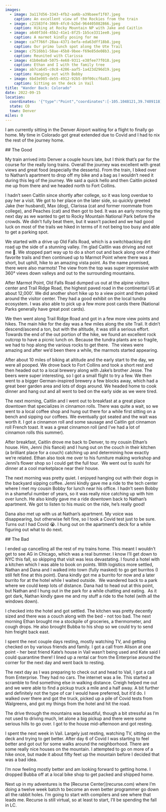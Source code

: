 ```yaml
---
images:
  - image: 3a117d56-3343-4fb2-aa6b-a39baeef1f07.jpeg
    caption: An excellent view of the Rockies from the train
  - image: c21583f4-3069-4fc0-b2bd-964405082866.jpeg
    caption: Hiking at Rocky Mountain NP with Jake and Caitlin
  - image: a640f3d4-45b2-41e1-8f25-1b5ce3311ee0.jpeg
    caption: A marmot kindly posing for me
  - image: ca7f766f-28aa-4371-befa-eda63dff18b8.jpeg
    caption: Our primo lunch spot along the Ute Trail
  - image: c7516bb1-58ae-45b8-9bee-f69e85de08b3.jpeg
    caption: Reunited with Clarissa
  - image: 41b0e8a8-5075-4e68-9311-e38fee77f018.jpeg
    caption: Ethan and I with the family tree
  - image: ab7ca645-c0c8-4206-aaf5-1a423d296d19.jpeg
    caption: Hanging out with Bobby
  - image: 6bd3e985-de55-4912-92b5-89f00ccf6a83.jpeg
    caption: Sitting on the deck in Vail
title: "Wander Back: Colorado"
date: 2022-09-15
location:
  coordinates: '{"type":"Point","coordinates":[-105.1048121,39.7409118]}'
  state: CO
  town: Denver
miles: 0
---
```

I am currently sitting in the Denver Airport waiting for a flight to finally go home. My time in Colorado got great extended due to Covid and I had to nix the rest of the journey home. 



\## The Good



My train arrived into Denver a couple hours late, but I think that’s par for the course for the really long trains. Overall the journey was excellent with great views and great food (especially the desserts). From the train, I biked over to Nathan’s apartment to drop off my bike and a bag as I wouldn’t need it during this leg of the journey. We said a quick hello and then Caitlin picked me up from there and we headed north to Fort Collins. 



I hadn’t seen Caitlin since shortly after college, so it was long overdue to pay her a visit. We got to her place on the later side, so quickly greeted Jake (her husband), Max (dog), Clarissa (cat and former roommate from college), and Peaches (cat) and then got to bed. It was an early morning the next day as we wanted to get to Rocky Mountain National Park before the crowds. We didn’t fully beat them, but it wasn’t packed and we had good luck on most of the trails we hiked in terms of it not being too busy and able to get a parking spot. 



We started with a drive up Old Falls Road, which is a switchbacking dirt road up the side of a stunning valley. I’m glad Caitlin was driving and not me 😬. We stopped part way up to do a short out and back along one of their favorite trails and then continued up to Marmot Point where there was a short, but uphill, hike to an amazing vista point. As the name promised, there were also marmots! The view from the top was super impressive with 360° views down valleys and out to the surrounding mountains. 



After Marmot Point, Old Falls Road dumped us out at the alpine visitors center and Trail Ridge Road, the highest paved road in the continental US at about 12,000’. We did another short hike up to a view point and then poked around the visitor center. They had a good exhibit on the local tundra ecosystem. I was also able to pick up a few more post cards there (National Parks generally have great post cards). 



We then went along Trail Ridge Road and got in a few more view points and hikes. The main hike for the day was a few miles along the site Trail. It didn’t descend/ascend a ton, but with the altitude, it was still a serious effort. Towards the end of the out portion of the hike, we found an excellent rock outcrop to have a picnic lunch on. Because the tundra plants are so fragile, we had to hop along the various rocks to get there.  The views were amazing and after we’d been there a while, the marmots started appearing. 



After about 10 miles of biking at altitude and the early start to the day, we were all pooped. We drove back to Fort Collins and took a short rest and then headed out to a local brewery along with Jake’s brother Jesse. The beers were super interesting, so I got a small flight to try a few. We then went to a bigger German-inspired brewery a few blocks away, which had a great beer garden area and lots of dogs around. We headed home to cook dinner and hang out and all went to bed on the early side as we were tired. 



The next morning, Caitlin and I went out to breakfast at a great place downtown that specializes in cinnamon rolls. There was quite a wait, so we went to a local coffee shop and hung out there for a while first sitting on a bench and sipping our coffees. We eventually got seated and the wait was worth it. I got a cinnamon roll and some sausage and Caitlin got cinnamon roll French toast. It was a great cinnamon roll (and I’ve had a lot of cinnamon rolls this summer). 



After breakfast, Caitlin drove me back to Denver, to my cousin Ethan’s house. Him, Jenni (his fiancé) and I hung out on the couch in their kitchen (a brilliant place for a couch) catching up and determining how exactly we’re related. Ethan also took me over to his furniture making workshop and Jenni’s flower shop so I could get the full tour.  We went out to sushi for dinner at a cool marketplace near their house. 



The next morning was pretty quiet. I enjoyed hanging out with their dogs in the backyard sipping coffee. Jenni kindly gave me a ride to the tech center where I met my cousin Bobby for lunch near his office. I hadn’t seen Bobby in a shameful number of years, so it was really nice catching up with him over lunch. He also kindly gave me a ride downtown back to Nathan’s apartment. We got to listen to his music on the ride, he’s really good!



Dana also met up with us at Nathan’s apartment. My voice was disappearing, but otherwise felt fine, so I took a Covid test just to be sure. Turns out I had Covid 😭. I hung out on the apartment’s deck for a while figuring out what to do next. 



\## The Bad



I ended up cancelling all the rest of my trains home. This meant I wouldn’t get to see AG in Chicago, which was a real bummer. I know I’ll get down to NYC this fall, so skipping that visit was less devastating. I found a hotel with a kitchen which I was able to book on points. With logistics more settled, Nathan and Dana and I walked into town (fully masked) to go get burritos (I still felt fine at this point). Dana kindly got me a burrito for now and a later burrito for at the hotel while I waited outside.  We wandered back to a park where we could keep lots of distance. Dana had to head out at this point, but Nathan and I hung out in the park for a while chatting and eating.  As it got dark, Nathan kindly gave me and my stuff a ride to the hotel (with all the windows down). 



I checked into the hotel and got settled. The kitchen was pretty decently sized and there was a couch along with the bed - not too bad. The next morning Ethan brought me a stockpile of groceries, a thermometer, and cough drops. He also brought Bubba to his shop so we could try to send him freight back east. 



I spent the next couple days resting, mostly watching TV, and getting checked on by various friends and family. I got a call from Alison at one point - her best friend Kate’s house in Vail wasn’t being used and Kate said I could quarantine there! I lined up a rental car from the Enterprise around the corner for the next day and went back to resting. 



The next day as I was preparing to check out and head to Vail, I got a call from Enterprise. They had no cars. The internet was a lie. This started a scramble to find something else in walking distance. Creigh helped me out and we were able to find a pickup truck a mile and a half away. A bit further and definitely not the type of car I would have preferred, but it’d do. I walked over there and got the truck, picked up a pile of Covid tests from Walgreens, and got my things from the hotel and hit the road. 



The drive through the mountains was beautiful, though a bit stressful as I’m not used to driving much, let alone a big pickup and there were some serious hills to go over. I got to the house mid-afternoon and got resting. 



I spent the next week in Vail. Largely just resting, watching TV, sitting on the deck and trying to get better. After day 6 of Covid I was starting to feel better and got out for some walks around the neighborhood. There are some really nice houses on the mountain. I attempted to go on more of a hike once, but made it about fifty feet up the mountain before I decided that was a bad idea. 



I’m now feeling mostly better and am looking forward to getting home. I dropped Bubba off at a local bike shop to get packed and shipped home. 



Next up in my adventures is the \[Recurse Center](recurse.com) where I’m doing a twelve week batch to become an even better programmer go down all the rabbit holes. I’m going to start with compilers and see where that leads me. Recurse is still virtual, so at least to start, I’ll be spending the fall in LC.